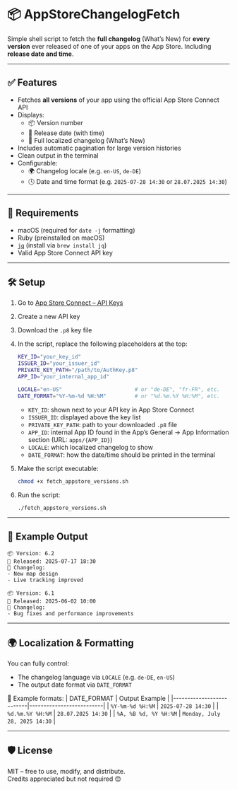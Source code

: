 # 📦 AppStoreChangelogFetch

Simple shell script to fetch the **full changelog** (What’s New) for **every version** ever released of one of your apps on the App Store. Including **release date and time**.

---

## ✅ Features

- Fetches **all versions** of your app using the official App Store Connect API
- Displays:
  - 📦 Version number
  - 📅 Release date (with time)
  - 📝 Full localized changelog (What’s New)
- Includes automatic pagination for large version histories
- Clean output in the terminal
- Configurable:
  - 🌍 Changelog locale (e.g. `en-US`, `de-DE`)
  - 🕓 Date and time format (e.g. `2025-07-28 14:30` or `28.07.2025 14:30`)

---

## 🔧 Requirements

- macOS (required for `date -j` formatting)
- Ruby (preinstalled on macOS)
- [`jq`](https://stedolan.github.io/jq/) (install via `brew install jq`)
- Valid App Store Connect API key

---

## 🛠 Setup

1. Go to [App Store Connect – API Keys](https://appstoreconnect.apple.com/access/integrations/api)
2. Create a new API key
3. Download the `.p8` key file
4. In the script, replace the following placeholders at the top:
   ```bash
   KEY_ID="your_key_id"
   ISSUER_ID="your_issuer_id"
   PRIVATE_KEY_PATH="/path/to/AuthKey.p8"
   APP_ID="your_internal_app_id"

   LOCALE="en-US"                       # or "de-DE", "fr-FR", etc.
   DATE_FORMAT="%Y-%m-%d %H:%M"         # or "%d.%m.%Y %H:%M", etc.
   ```
   - `KEY_ID`: shown next to your API key in App Store Connect
   - `ISSUER_ID`: displayed above the key list
   - `PRIVATE_KEY_PATH`: path to your downloaded `.p8` file
   - `APP_ID`: internal App ID found in the App’s General → App Information section (URL: `apps/{APP_ID}`)
   - `LOCALE`: which localized changelog to show
   - `DATE_FORMAT`: how the date/time should be printed in the terminal

5. Make the script executable:
   ```bash
   chmod +x fetch_appstore_versions.sh
   ```

6. Run the script:
   ```bash
   ./fetch_appstore_versions.sh
   ```

---

## 🧪 Example Output

```text
📦 Version: 6.2
📅 Released: 2025-07-17 18:30
📝 Changelog:
- New map design
- Live tracking improved

📦 Version: 6.1
📅 Released: 2025-06-02 10:00
📝 Changelog:
- Bug fixes and performance improvements
```

---

## 🌍 Localization & Formatting

You can fully control:
- The changelog language via `LOCALE` (e.g. `de-DE`, `en-US`)
- The output date format via `DATE_FORMAT`

📌 Example formats:
| DATE_FORMAT              | Output Example           |
|--------------------------|--------------------------|
| `%Y-%m-%d %H:%M`         | `2025-07-28 14:30`       |
| `%d.%m.%Y %H:%M`         | `28.07.2025 14:30`       |
| `%A, %B %d, %Y %H:%M`    | `Monday, July 28, 2025 14:30` |

---

## 🛡 License

MIT – free to use, modify, and distribute.  
Credits appreciated but not required 😊
